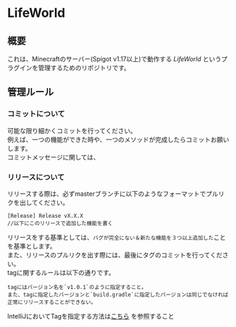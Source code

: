 # LifeWorld
## 概要
これは、Minecraftのサーバー(Spigot v1.17以上)で動作する *LifeWorld* というプラグインを管理するためのリポジトリです。

## 管理ルール
### コミットについて
可能な限り細かくコミットを行ってください。  
例えば、一つの機能ができた時や、一つのメソッドが完成したらコミットお願いします。  
コミットメッセージに関しては、
### リリースについて
リリースする際は、必ずmasterブランチに以下のようなフォーマットでプルリクを出してください。
```
[Release] Release vX.X.X
//以下にこのリリースで追加した機能を書く
```

リリースをする基準としては、`バグが完全にない＆新たな機能を３つ以上追加した`ことを基準とします。  
また、リリースのプルリクを出す際には、最後にタグのコミットを行ってください。  
tagに関するルールは以下の通りです。  
```
tagにはバージョン名を`v1.0.1`のように指定すること。  
また、tagに指定したバージョンと`build.gradle`に指定したバージョンは同じでなければ正常にリリースすることができない。
```

IntelliJにおいてTagを指定する方法は[こちら](https://pleiades.io/help/idea/use-tags-to-mark-specific-commits.html) を参照すること